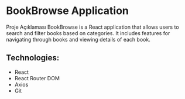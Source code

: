 # BookBrowse Application

Proje Açıklaması
BookBrowse is a React application that allows users to search and filter books based on categories. It includes features for navigating through books and viewing details of each book.

## Technologies:
- React
- React Router DOM
- Axios
- Git
